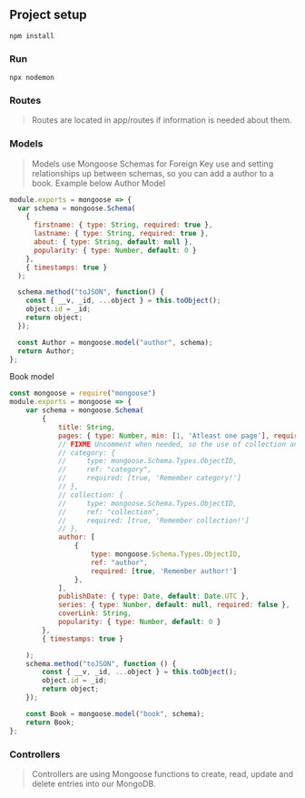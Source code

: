 ## Project setup
```
npm install
```

### Run
```
npx nodemon
```

### Routes
> Routes are located in app/routes if information is needed about them.

### Models
> Models use Mongoose Schemas for Foreign Key use and setting relationships up between schemas, so you can add a author to a book. Example below
Author Model
```js
module.exports = mongoose => {
  var schema = mongoose.Schema(
    {
      firstname: { type: String, required: true },
      lastname: { type: String, required: true },
      about: { type: String, default: null },
      popularity: { type: Number, default: 0 }
    },
    { timestamps: true }
  );

  schema.method("toJSON", function() {
    const { __v, _id, ...object } = this.toObject();
    object.id = _id;
    return object;
  });

  const Author = mongoose.model("author", schema);
  return Author;
};
```
Book model
```js
const mongoose = require("mongoose")
module.exports = mongoose => {
    var schema = mongoose.Schema(
        {
            title: String,
            pages: { type: Number, min: [1, 'Atleast one page'], required: true, },
            // FIXME Uncomment when needed, so the use of collection and category is working
            // category: {
            //     type: mongoose.Schema.Types.ObjectID,
            //     ref: "category",
            //     required: [true, 'Remember category!']
            // },
            // collection: {
            //     type: mongoose.Schema.Types.ObjectID,
            //     ref: "collection",
            //     required: [true, 'Remember collection!']
            // },
            author: [
                {
                    type: mongoose.Schema.Types.ObjectID,
                    ref: "author",
                    required: [true, 'Remember author!']
                },
            ],
            publishDate: { type: Date, default: Date.UTC },
            series: { type: Number, default: null, required: false },
            coverLink: String,
            popularity: { type: Number, default: 0 }
        },
        { timestamps: true }

    );
    schema.method("toJSON", function () {
        const { __v, _id, ...object } = this.toObject();
        object.id = _id;
        return object;
    });

    const Book = mongoose.model("book", schema);
    return Book;
};

```

### Controllers
> Controllers are using Mongoose functions to create, read, update and delete entries into our MongoDB.